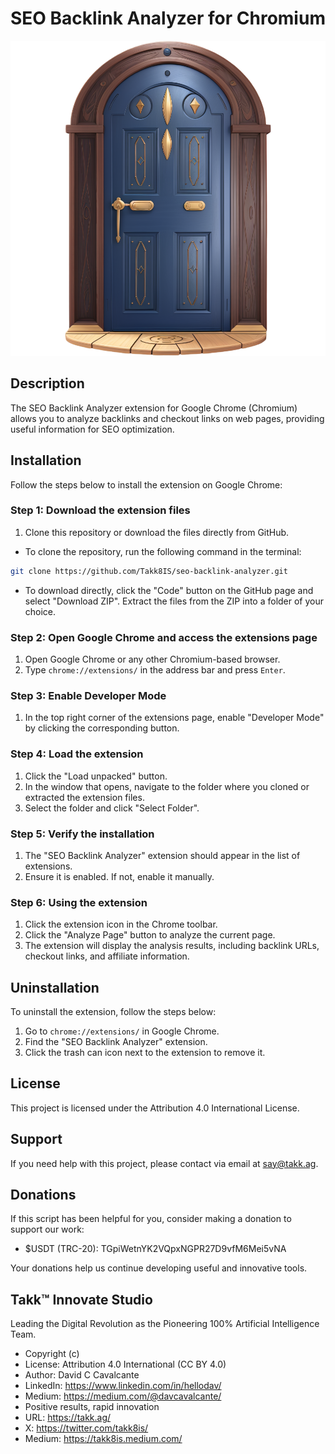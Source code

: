 # SEO Backlink Analyzer for Chromium

![SEO Backlink Analyzer Extension for Google Chrome](./images/icon1024.png?raw=true)

## Description

The SEO Backlink Analyzer extension for Google Chrome (Chromium) allows you to analyze backlinks and checkout links on web pages, providing useful information for SEO optimization.

## Installation

Follow the steps below to install the extension on Google Chrome:

### Step 1: Download the extension files

1. Clone this repository or download the files directly from GitHub.

-   To clone the repository, run the following command in the terminal:

```bash
git clone https://github.com/Takk8IS/seo-backlink-analyzer.git
```

-   To download directly, click the "Code" button on the GitHub page and select "Download ZIP". Extract the files from the ZIP into a folder of your choice.

### Step 2: Open Google Chrome and access the extensions page

1. Open Google Chrome or any other Chromium-based browser.
2. Type `chrome://extensions/` in the address bar and press `Enter`.

### Step 3: Enable Developer Mode

1. In the top right corner of the extensions page, enable "Developer Mode" by clicking the corresponding button.

### Step 4: Load the extension

1. Click the "Load unpacked" button.
2. In the window that opens, navigate to the folder where you cloned or extracted the extension files.
3. Select the folder and click "Select Folder".

### Step 5: Verify the installation

1. The "SEO Backlink Analyzer" extension should appear in the list of extensions.
2. Ensure it is enabled. If not, enable it manually.

### Step 6: Using the extension

1. Click the extension icon in the Chrome toolbar.
2. Click the "Analyze Page" button to analyze the current page.
3. The extension will display the analysis results, including backlink URLs, checkout links, and affiliate information.

## Uninstallation

To uninstall the extension, follow the steps below:

1. Go to `chrome://extensions/` in Google Chrome.
2. Find the "SEO Backlink Analyzer" extension.
3. Click the trash can icon next to the extension to remove it.

## License

This project is licensed under the Attribution 4.0 International License.

## Support

If you need help with this project, please contact via email at say@takk.ag.

## Donations

If this script has been helpful for you, consider making a donation to support our work:

-   $USDT (TRC-20): TGpiWetnYK2VQpxNGPR27D9vfM6Mei5vNA

Your donations help us continue developing useful and innovative tools.

## Takk™ Innovate Studio

Leading the Digital Revolution as the Pioneering 100% Artificial Intelligence Team.

-   Copyright (c)
-   License: Attribution 4.0 International (CC BY 4.0)
-   Author: David C Cavalcante
-   LinkedIn: https://www.linkedin.com/in/hellodav/
-   Medium: https://medium.com/@davcavalcante/
-   Positive results, rapid innovation
-   URL: https://takk.ag/
-   X: https://twitter.com/takk8is/
-   Medium: https://takk8is.medium.com/
